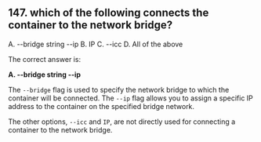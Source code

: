 ## 147. which of the following connects the container to the network bridge?
A. --bridge string --ip
B. IP
C. --icc
D. All of the above

The correct answer is:

**A. --bridge string --ip**

The `--bridge` flag is used to specify the network bridge to which the container will be connected. The `--ip` flag allows you to assign a specific IP address to the container on the specified bridge network. 

The other options, `--icc` and `IP`, are not directly used for connecting a container to the network bridge.
